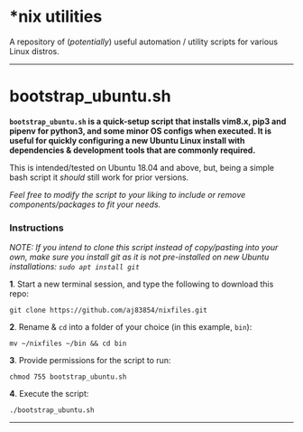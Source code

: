 \*nix utilities
=============

A repository of (*potentially*) useful automation / utility scripts for various Linux distros.

_______________________________________________

# bootstrap_ubuntu.sh
**`bootstrap_ubuntu.sh` is a quick-setup script that installs vim8.x, pip3 and pipenv for python3, and some minor OS configs when executed. It is useful for quickly configuring a new Ubuntu Linux install with dependencies & development tools that are commonly required.**

This is intended/tested on Ubuntu 18.04 and above, but, being a simple bash script it *should* still work for prior versions.

*Feel free to modify the script to your liking to include or remove components/packages to fit your needs.*

### Instructions

*NOTE: If you intend to clone this script instead of copy/pasting into your own, make sure you install git as it is not pre-installed on new Ubuntu installations: `sudo apt install git`*

**1**. Start a new terminal session, and type the following to download this repo:

~~~
git clone https://github.com/aj83854/nixfiles.git
~~~

**2**. Rename & `cd` into a folder of your choice (in this example, `bin`):

~~~
mv ~/nixfiles ~/bin && cd bin
~~~

**3**. Provide permissions for the script to run:

~~~
chmod 755 bootstrap_ubuntu.sh
~~~

**4**. Execute the script:

~~~
./bootstrap_ubuntu.sh
~~~


_______________________________________________
